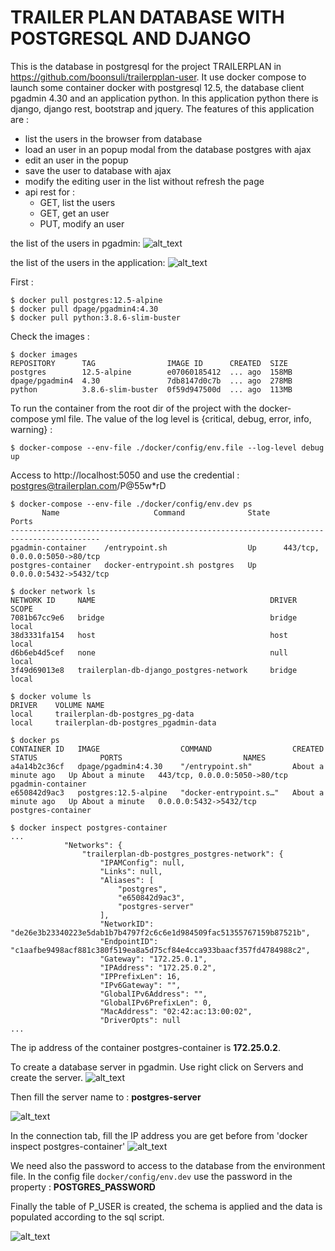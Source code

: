 
TRAILER PLAN DATABASE WITH POSTGRESQL AND DJANGO
================================================

This is the database in postgresql for the project TRAILERPLAN in https://github.com/boonsuli/trailerpplan-user.
It use docker compose to launch some container docker with postgresql 12.5, the database client pgadmin 4.30 and an application python.
In this application python there is django, django rest, bootstrap and jquery. The features of this application are :

- list the users in the browser from database
- load an user in an popup modal from the database postgres with ajax
- edit an user in the popup
- save the user to database with ajax
- modify the editing user in the list without refresh the page
- api rest for : 
    - GET, list the users
    - GET, get an user
    - PUT, modify an user
 

the list of the users in pgadmin:
![alt_text](docs/images/pgadmin-list-users.png)

the list of the users in the application:
![alt_text](docs/images/app-list-users.png)


First :
```shell script
$ docker pull postgres:12.5-alpine
$ docker pull dpage/pgadmin4:4.30
$ docker pull python:3.8.6-slim-buster
```

Check the images :
```shell script
$ docker images
REPOSITORY      TAG                IMAGE ID      CREATED  SIZE
postgres        12.5-alpine        e07060185412  ... ago  158MB
dpage/pgadmin4  4.30               7db8147d0c7b  ... ago  278MB
python          3.8.6-slim-buster  0f59d947500d  ... ago  113MB
```


To run the container from the root dir of the project with the docker-compose yml file. The value of the log level is {critical, debug, error, info, warning} :
```shell script
$ docker-compose --env-file ./docker/config/env.file --log-level debug up
```


Access to http://localhost:5050 and use the credential : postgres@trailerplan.com/P@55w*rD


```shell script
$ docker-compose --env-file ./docker/config/env.dev ps
       Name                     Command              State               Ports            
------------------------------------------------------------------------------------------
pgadmin-container    /entrypoint.sh                  Up      443/tcp, 0.0.0.0:5050->80/tcp
postgres-container   docker-entrypoint.sh postgres   Up      0.0.0.0:5432->5432/tcp  
```

```shell script
$ docker network ls
NETWORK ID     NAME                                       DRIVER    SCOPE
7081b67cc9e6   bridge                                     bridge    local
38d3331fa154   host                                       host      local
d6b6eb4d5cef   none                                       null      local
3f49d69013e8   trailerplan-db-django_postgres-network     bridge    local
```

```shell script
$ docker volume ls
DRIVER    VOLUME NAME
local     trailerplan-db-postgres_pg-data
local     trailerplan-db-postgres_pgadmin-data
```

```shell script
$ docker ps
CONTAINER ID   IMAGE                  COMMAND                  CREATED              STATUS              PORTS                           NAMES
a4a14b2c36cf   dpage/pgadmin4:4.30    "/entrypoint.sh"         About a minute ago   Up About a minute   443/tcp, 0.0.0.0:5050->80/tcp   pgadmin-container
e650842d9ac3   postgres:12.5-alpine   "docker-entrypoint.s…"   About a minute ago   Up About a minute   0.0.0.0:5432->5432/tcp          postgres-container
```

```shell script
$ docker inspect postgres-container
...
            "Networks": {
                "trailerplan-db-postgres_postgres-network": {
                    "IPAMConfig": null,
                    "Links": null,
                    "Aliases": [
                        "postgres",
                        "e650842d9ac3",
                        "postgres-server"
                    ],
                    "NetworkID": "de26e3b23340223e5dab1b7b4797f2c6c6e1d984509fac51355767159b87521b",
                    "EndpointID": "c1aafbe9498acf881c380f519ea8a5d75cf84e4cca933baacf357fd4784988c2",
                    "Gateway": "172.25.0.1",
                    "IPAddress": "172.25.0.2",
                    "IPPrefixLen": 16,
                    "IPv6Gateway": "",
                    "GlobalIPv6Address": "",
                    "GlobalIPv6PrefixLen": 0,
                    "MacAddress": "02:42:ac:13:00:02",
                    "DriverOpts": null
...
```
 The ip address of the container postgres-container is __172.25.0.2__.  

To create a database server in pgadmin. Use right click on Servers and create the server.
![alt_text](docs/images/pgadmin-menu-create-server.png)


Then fill the server name to : **postgres-server**

![alt_text](docs/images/pgadmin-create-server-general.png)

In the connection tab, fill the IP address you are get before from 'docker inspect postgres-container'
![alt_text](docs/images/pgadmin-create-server-connection.png)

We need also the password to access to the database from the environment file. In the config file ```docker/config/env.dev``` 
use the password in the property : **POSTGRES_PASSWORD**

Finally the table of P_USER is created, the schema is applied and the data is populated according to the sql script.

![alt_text](docs/images/pgadmin-p_user-schema.png)
